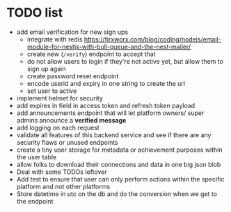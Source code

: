 # TODO list

- add email verification for new sign ups
  - integrate with redis https://firxworx.com/blog/coding/nodejs/email-module-for-nestjs-with-bull-queue-and-the-nest-mailer/
  - create new (`/verify`) endpoint to accept that
  - do not allow users to login if they're not active yet, but allow them to sign up again
  - create password reset endpoint
  - encode userid and expiry in one string to create the url
  - set user to active
- implement helmet for security
- add expires in field in access token and refresh token payload
- add announcements endpoint that will let platform owners/ super admins announce a **verified message**
- add logging on each request
- validate all features of this backend service and see if there are any security flaws or unused endpoints
- create a tiny user storage for metadata or achievement purposes within the user table
- allow folks to download their connections and data in one big json blob
- Deal with some TODOs leftover
- Add test to ensure that user can only perform actions within the specific platform and not other platforms
- Store datetime in utc on the db and do the conversion when we get to the endpoint
